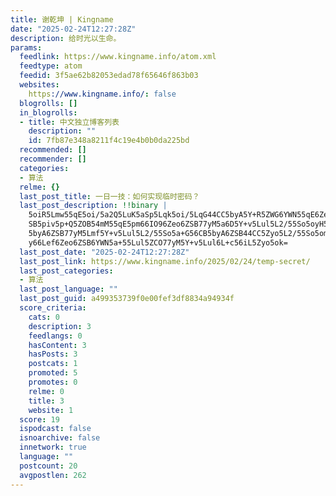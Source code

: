 ```yaml
---
title: 谢乾坤 | Kingname
date: "2025-02-24T12:27:28Z"
description: 给时光以生命。
params:
  feedlink: https://www.kingname.info/atom.xml
  feedtype: atom
  feedid: 3f5ae62b82053edad78f65646f863b03
  websites:
    https://www.kingname.info/: false
  blogrolls: []
  in_blogrolls:
  - title: 中文独立博客列表
    description: ""
    id: 7fb87e348a8211f4c19e4b0b0da225bd
  recommended: []
  recommender: []
  categories:
  - 算法
  relme: {}
  last_post_title: 一日一技：如何实现临时密码？
  last_post_description: !!binary |
    5oiR5Lmw55qE5oi/5a2Q5LuK5aSp5Lqk5oi/5LqG44CC5byA5Y+R5ZWG6YWN55qE6Zeo6Z
    SB5piv5p+Q5ZOB54mM55qE5pm66IO96Zeo6ZSB77yM5a6D5Y+v5Lul5L2/55So5oyH57q5
    5byA6ZSB77yM5Lmf5Y+v5Lul5L2/55So5a+G56CB5byA6ZSB44CC5Zyo5L2/55So5omL5p
    y66Lef6Zeo6ZSB6YWN5a+55Lul5ZCO77yM5Y+v5Lul6L+c56iL5Zyo5ok=
  last_post_date: "2025-02-24T12:27:28Z"
  last_post_link: https://www.kingname.info/2025/02/24/temp-secret/
  last_post_categories:
  - 算法
  last_post_language: ""
  last_post_guid: a499353739f0e00fef3df8834a94934f
  score_criteria:
    cats: 0
    description: 3
    feedlangs: 0
    hasContent: 3
    hasPosts: 3
    postcats: 1
    promoted: 5
    promotes: 0
    relme: 0
    title: 3
    website: 1
  score: 19
  ispodcast: false
  isnoarchive: false
  innetwork: true
  language: ""
  postcount: 20
  avgpostlen: 262
---
```

